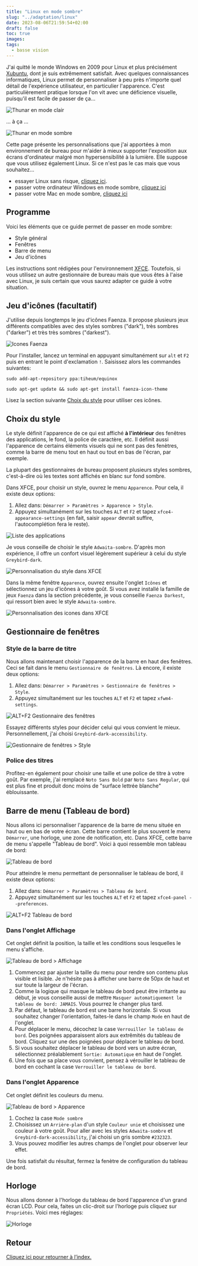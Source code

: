 ```yaml
---
title: "Linux en mode sombre"
slug: "../adaptation/linux"
date: 2023-08-06T21:59:54+02:00
draft: false
toc: true
images:
tags:
  - basse vision
---
```

J'ai quitté le monde Windows en 2009 pour Linux et plus précisément [Xubuntu](https://xubuntu.fr/), dont je suis extrêmement satisfait. Avec quelques connaissances informatiques, Linux permet de personnaliser à peu près n'importe quel détail de l'expérience utilisateur, en particulier l'apparence. C'est particulièrement pratique lorsque l'on vit avec une déficience visuelle, puisqu'il est facile de passer de ça...

![Thunar en mode clair](/vision/thunar-light.png)

... à ça ...

![Thunar en mode sombre](/vision/thunar-dark.png)

Cette page présente les personnalisations que j'ai apportées à mon environnement de bureau pour m'aider à mieux supporter l'exposition aux écrans d'ordinateur malgré mon hypersensibilité à la lumière. Elle suppose que vous utilisez également Linux. Si ce n'est pas le cas mais que vous souhaitez...
* essayer Linux sans risque, [cliquez ici](../essayer-linux).
* passer votre ordinateur Windows en mode sombre, [cliquez ici](../windows)
* passer votre Mac en mode sombre, [cliquez ici](../mac-os)

## Programme
Voici les éléments que ce guide permet de passer en mode sombre:
* Style général
* Fenêtres
* Barre de menu
* Jeu d'icônes

Les instructions sont rédigées pour l'environnement [XFCE](https://www.xfce.org/?lang=fr). Toutefois, si vous utilisez un autre gestionnaire de bureau mais que vous êtes à l'aise avec Linux, je suis certain que vous saurez adapter ce guide à votre situation.

## Jeu d'icônes (facultatif)
J'utilise depuis longtemps le jeu d'icônes Faenza. Il propose plusieurs jeux différents compatibles avec des styles sombres ("dark"), très sombres ("darker") et très très sombres ("darkest").

![Icones Faenza](/vision/faenza-samples.png)

Pour l'installer, lancez un terminal en appuyant simultanément sur `alt` et `F2` puis en entrant le point d'exclamation `!`. Saisissez alors les commandes suivantes:
```
sudo add-apt-repository ppa:tiheum/equinox

sudo apt-get update && sudo apt-get install faenza-icon-theme
```
Lisez la section suivante [Choix du style](#choix-du-style) pour utiliser ces icônes.

## Choix du style
Le style définit l'apparence de ce qui est affiché **à l'intérieur** des fenêtres des applications, le fond, la police de caractère, etc. Il définit aussi l'apparence de certains éléments visuels qui ne sont pas des fenètres, comme la barre de menu tout en haut ou tout en bas de l'écran, par exemple.

La plupart des gestionnaires de bureau proposent plusieurs styles sombres, c'est-à-dire où les textes sont affichés en blanc sur fond sombre.

Dans XFCE, pour choisir un style, ouvrez le menu `Apparence`. Pour cela, il existe deux options:
1. Allez dans: `Démarrer > Paramètres > Apparence > Style`.
2. Appuyez simultanément sur les touches `ALT` et `F2` et tapez `xfce4-appearance-settings` (en fait, saisir `appear` devrait suffire, l'autocomplétion fera le reste).

![Liste des applications](/vision/alt-f2.png)

Je vous conseille de choisir le style `Adwaita-sombre`. D'après mon expérience, il offre un confort visuel légèrement supérieur à celui du style `Greybird-dark`.

![Personnalisation du style dans XFCE](/vision/xfce-style.png)

Dans la même fenêtre `Apparence`, ouvrez ensuite l'onglet `Icônes` et sélectionnez un jeu d'icônes à votre goût. Si vous avez installé la famille de jeux `Faenza` dans la section précédente, je vous conseille `Faenza Darkest`, qui ressort bien avec le style `Adwaita-sombre`.

![Personnalisation des icones dans XFCE](/vision/xfce-icones.png)

## Gestionnaire de fenêtres
### Style de la barre de titre
Nous allons maintenant choisir l'apparence de la barre en haut des fenêtres. Ceci se fait dans le menu `Gestionnaire de fenêtres`. Là encore, il existe deux options:
1. Allez dans: `Démarrer > Paramètres > Gestionnaire de fenêtres > Style`.
2. Appuyez simultanément sur les touches `ALT` et `F2` et tapez `xfwm4-settings`.

![ALT+F2 Gestionnaire des fenêtres](/vision/alt-f2-xfwm-settings.png)

Essayez différents styles pour décider celui qui vous convient le mieux. Personnellement, j'ai choisi `Greybird-dark-accessibility`.

![Gestionnaire de fenêtres > Style](/vision/xfwm-style.png)

### Police des titres
Profitez-en également pour choisir une taille et une police de titre à votre goût. Par exemple, j'ai remplacé `Noto Sans Bold` par `Noto Sans Regular`, qui est plus fine et produit donc moins de "surface lettrée blanche" éblouissante.

## Barre de menu (Tableau de bord)
Nous allons ici personnaliser l'apparence de la barre de menu située en haut ou en bas de votre écran. Cette barre contient le plus souvent le menu `Démarrer`, une horloge, une zone de notification, etc. Dans XFCE, cette barre de menu s'appelle "Tableau de bord". Voici à quoi ressemble mon tableau de bord:

![Tableau de bord](/vision/tableau-de-bord.png)

Pour atteindre le menu permettant de personnaliser le tableau de bord, il existe deux options:
1. Allez dans: `Démarrer > Paramètres > Tableau de bord`.
2. Appuyez simultanément sur les touches `ALT` et `F2` et tapez `xfce4-panel --preferences`.

![ALT+F2 Tableau de bord](/vision/alt-f2-panel-settings.png)

### Dans l'onglet Affichage

Cet onglet définit la position, la taille et les conditions sous lesquelles le menu s'affiche.

![Tableau de bord > Affichage](/vision/tableau-de-bord-affichage.png)

1. Commencez par ajuster la taille du menu pour rendre son contenu plus visible et lisible. Je n'hésite pas à afficher une barre de 50px de haut et sur toute la largeur de l'écran.
2. Comme la logique qui masque le tableau de bord peut être irritante au début, je vous conseille aussi de mettre `Masquer automatiquement le tableau de bord: JAMAIS`. Vous pourrez le changer plus tard.
3. Par défaut, le tableau de bord est une barre horizontale. Si vous souhaitez changer l'orientation, faites-le dans le champ `Mode` en haut de l'onglet.
4. Pour déplacer le menu, décochez la case `Verrouiller le tableau de bord`. Des poignées apparaissent alors aux extrêmités du tableau de bord. Cliquez sur une des poignées pour déplacer le tableau de bord.
5. Si vous souhaitez déplacer le tableau de bord vers un autre écran, sélectionnez préalablement `Sortie: Automatique` en haut de l'onglet.
6. Une fois que sa place vous convient, pensez à vérouiller le tableau de bord en cochant la case `Verrouiller le tableau de bord`.

### Dans l'onglet Apparence

Cet onglet définit les couleurs du menu.

![Tableau de bord > Apparence](/vision/tableau-de-bord-apparence.png)

1. Cochez la case `Mode sombre`
2. Choisissez un `Arrière-plan` d'un style `Couleur unie` et choisissez une couleur à votre goût. Pour aller avec les styles `Adwaita-sombre` et `Greybird-dark-accessibility`, j'ai choisi un gris sombre `#232323`.
3. Vous pouvez modifier les autres champs de l'onglet pour observer leur effet.

Une fois satisfait du résultat, fermez la fenètre de configuration du tableau de bord.

## Horloge
Nous allons donner à l'horloge du tableau de bord l'apparence d'un grand écran LCD. Pour cela, faites un clic-droit sur l'horloge puis cliquez sur `Propriétés`. Voici mes réglages:

![Horloge](/vision/horloge.png)

## Retour
[Cliquez ici pour retourner à l’index.](..)